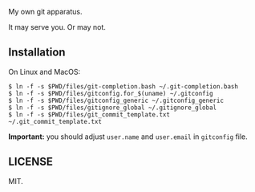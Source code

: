 
My own git apparatus.

It may serve you. Or may not.


Installation
------------

On Linux and MacOS:

    $ ln -f -s $PWD/files/git-completion.bash ~/.git-completion.bash
    $ ln -f -s $PWD/files/gitconfig.for_$(uname) ~/.gitconfig
    $ ln -f -s $PWD/files/gitconfig_generic ~/.gitconfig_generic
    $ ln -f -s $PWD/files/gitignore_global ~/.gitignore_global
    $ ln -f -s $PWD/files/git_commit_template.txt ~/.git_commit_template.txt


**Important:** you should adjust `user.name` and `user.email` in `gitconfig` file.


LICENSE
-------

MIT.
